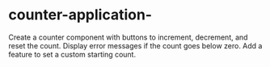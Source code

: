 # counter-application-

Create a counter component with buttons to increment, decrement, and reset the count. Display error messages if the count goes below zero. Add a feature to set a custom starting count.
